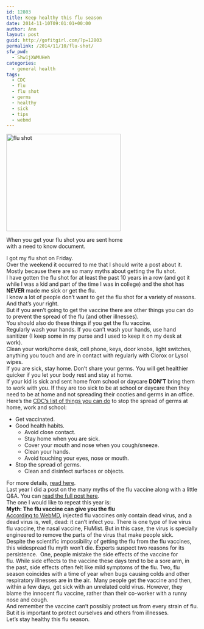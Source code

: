 ```yaml
---
id: 12803
title: Keep healthy this flu season
date: 2014-11-10T09:01:01+00:00
author: Ann
layout: post
guid: http://gofitgirl.com/?p=12803
permalink: /2014/11/10/flu-shot/
sfw_pwd:
  - Shw1jXWMUHeh
categories:
  - general health
tags:
  - CDC
  - flu
  - flu shot
  - germs
  - healthy
  - sick
  - tips
  - webmd
---
```

<div id="attachment_12806" style="width: 310px" class="wp-caption alignleft">
  <a href="http://gofitgirl.com/2014/11/flu-shot/photo-233/" rel="attachment wp-att-12806"><img class="size-medium wp-image-12806" src="http://gofitgirl.com/wp-content/uploads/2014/11/photo-233-300x255.jpg" alt="flu shot" width="300" height="255" /></a>
  
  <p class="wp-caption-text">
    When you get your flu shot you are sent home with a need to know document.
  </p>
</div>

  
I got my flu shot on Friday.  
Over the weekend it occurred to me that I should write a post about it. Mostly because there are so many myths about getting the flu shot.  
I have gotten the flu shot for at least the past 10 years in a row (and got it while I was a kid and part of the time I was in college) and the shot has **NEVER** made me sick or get the flu.  
I know a lot of people don&#8217;t want to get the flu shot for a variety of reasons. And that&#8217;s your right.  
But if you aren&#8217;t going to get the vaccine there are other things you can do to prevent the spread of the flu (and other illnesses).  
You should also do these things if you get the flu vaccine.  
Regularly wash your hands. If you can’t wash your hands, use hand sanitizer (I keep some in my purse and I used to keep it on my desk at work).  
Clean your work/home desk, cell phone, keys, door knobs, light switches, anything you touch and are in contact with regularly with Clorox or Lysol wipes.  
If you are sick, stay home. Don’t share your germs. You will get healthier quicker if you let your body rest and stay at home.  
If your kid is sick and sent home from school or daycare **DON&#8217;T** bring them to work with you. If they are too sick to be at school or daycare then they need to be at home and not spreading their cooties and germs in an office.  
Here&#8217;s the [CDC&#8217;s list of things you can do](http://www.cdc.gov/flu/protect/stopgerms.htm) to stop the spread of germs at home, work and school:

  * Get vaccinated.
  * Good health habits. 
      * Avoid close contact.
      * Stay home when you are sick.
      * Cover your mouth and nose when you cough/sneeze.
      * Clean your hands.
      * Avoid touching your eyes, nose or mouth.
  * Stop the spread of germs. 
      * Clean and disinfect surfaces or objects.

For more details, [read here](http://www.cdc.gov/flu/protect/stopgerms.htm).  
Last year I did a post on the many myths of the flu vaccine along with a little Q&A. You can [read the full post here](http://gofitgirl.com/2013/10/flu-shots/).  
The one I would like to repeat this year is:  
**Myth: The flu vaccine can give you the flu**  
[According to WebMD](http://www.webmd.com/cold-and-flu/features/top-13-flu-myths), injected flu vaccines only contain dead virus, and a dead virus is, well, dead: it can’t infect you. There is one type of live virus flu vaccine, the nasal vaccine, FluMist. But in this case, the virus is specially engineered to remove the parts of the virus that make people sick.  
Despite the scientific impossibility of getting the flu from the flu vaccines, this widespread flu myth won’t die. Experts suspect two reasons for its persistence.  One, people mistake the side effects of the vaccine for flu. While side effects to the vaccine these days tend to be a sore arm, in the past, side effects often felt like mild symptoms of the flu. Two, flu season coincides with a time of year when bugs causing colds and other respiratory illnesses are in the air.  Many people get the vaccine and then, within a few days, get sick with an unrelated cold virus. However, they blame the innocent flu vaccine, rather than their co-worker with a runny nose and cough.  
And remember the vaccine can&#8217;t possibly protect us from every strain of flu. But it is important to protect ourselves and others from illnesses.  
Let&#8217;s stay healthy this flu season.